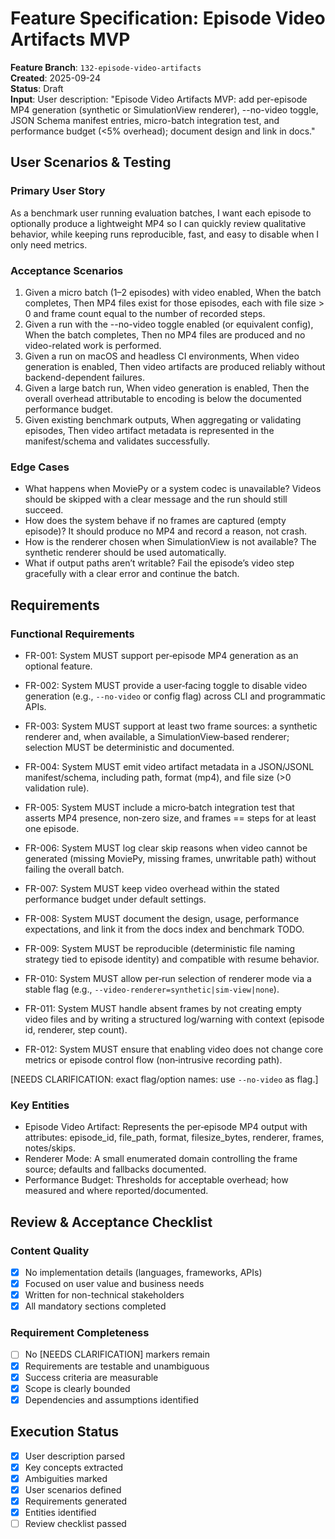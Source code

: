# Feature Specification: Episode Video Artifacts MVP

**Feature Branch**: `132-episode-video-artifacts`  
**Created**: 2025-09-24  
**Status**: Draft  
**Input**: User description: "Episode Video Artifacts MVP: add per-episode MP4 generation (synthetic or SimulationView renderer), --no-video toggle, JSON Schema manifest entries, micro-batch integration test, and performance budget (<5% overhead); document design and link in docs."

## User Scenarios & Testing

### Primary User Story
As a benchmark user running evaluation batches, I want each episode to optionally produce a lightweight MP4 so I can quickly review qualitative behavior, while keeping runs reproducible, fast, and easy to disable when I only need metrics.

### Acceptance Scenarios
1. Given a micro batch (1–2 episodes) with video enabled, When the batch completes, Then MP4 files exist for those episodes, each with file size > 0 and frame count equal to the number of recorded steps.
2. Given a run with the --no-video toggle enabled (or equivalent config), When the batch completes, Then no MP4 files are produced and no video-related work is performed.
3. Given a run on macOS and headless CI environments, When video generation is enabled, Then video artifacts are produced reliably without backend-dependent failures.
4. Given a large batch run, When video generation is enabled, Then the overall overhead attributable to encoding is below the documented performance budget.
5. Given existing benchmark outputs, When aggregating or validating episodes, Then video artifact metadata is represented in the manifest/schema and validates successfully.

### Edge Cases
- What happens when MoviePy or a system codec is unavailable? Videos should be skipped with a clear message and the run should still succeed.
- How does the system behave if no frames are captured (empty episode)? It should produce no MP4 and record a reason, not crash.
- How is the renderer chosen when SimulationView is not available? The synthetic renderer should be used automatically.
- What if output paths aren’t writable? Fail the episode’s video step gracefully with a clear error and continue the batch.

## Requirements

### Functional Requirements
- FR-001: System MUST support per‑episode MP4 generation as an optional feature.
- FR-002: System MUST provide a user‑facing toggle to disable video generation (e.g., `--no-video` or config flag) across CLI and programmatic APIs.
- FR-003: System MUST support at least two frame sources: a synthetic renderer and, when available, a SimulationView‑based renderer; selection MUST be deterministic and documented.
- FR-004: System MUST emit video artifact metadata in a JSON/JSONL manifest/schema, including path, format (mp4), and file size (>0 validation rule).
- FR-005: System MUST include a micro‑batch integration test that asserts MP4 presence, non‑zero size, and frames == steps for at least one episode.
- FR-006: System MUST log clear skip reasons when video cannot be generated (missing MoviePy, missing frames, unwritable path) without failing the overall batch.
- FR-007: System MUST keep video overhead within the stated performance budget under default settings.
- FR-008: System MUST document the design, usage, performance expectations, and link it from the docs index and benchmark TODO.
- FR-009: System MUST be reproducible (deterministic file naming strategy tied to episode identity) and compatible with resume behavior.
- FR-010: System MUST allow per‑run selection of renderer mode via a stable flag (e.g., `--video-renderer=synthetic|sim-view|none`).

- FR-011: System MUST handle absent frames by not creating empty video files and by writing a structured log/warning with context (episode id, renderer, step count).
- FR-012: System MUST ensure that enabling video does not change core metrics or episode control flow (non‑intrusive recording path).

[NEEDS CLARIFICATION: exact flag/option names: use `--no-video` as flag.]

### Key Entities
- Episode Video Artifact: Represents the per‑episode MP4 output with attributes: episode_id, file_path, format, filesize_bytes, renderer, frames, notes/skips.
- Renderer Mode: A small enumerated domain controlling the frame source; defaults and fallbacks documented.
- Performance Budget: Thresholds for acceptable overhead; how measured and where reported/documented.

## Review & Acceptance Checklist

### Content Quality
- [x] No implementation details (languages, frameworks, APIs)
- [x] Focused on user value and business needs
- [x] Written for non-technical stakeholders
- [x] All mandatory sections completed

### Requirement Completeness
- [ ] No [NEEDS CLARIFICATION] markers remain
- [x] Requirements are testable and unambiguous
- [x] Success criteria are measurable
- [x] Scope is clearly bounded
- [x] Dependencies and assumptions identified

## Execution Status

- [x] User description parsed
- [x] Key concepts extracted
- [x] Ambiguities marked
- [x] User scenarios defined
- [x] Requirements generated
- [x] Entities identified
- [ ] Review checklist passed
